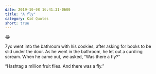 ```yaml
---
date: 2019-10-08 16:41:31-0600
title: "A fly"
category: Kid Quotes
short: true
---
```


😂

7yo went into the bathroom with his cookies, after asking for books to be slid under the door. As he went in the bathroom, he let out a curdling scream. When he came out, we asked, “Was there a fly?”

“Hashtag a million fruit flies. And there was a fly.”
